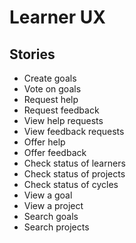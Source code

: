 # Learner UX

## Stories

- Create goals
- Vote on goals
- Request help
- Request feedback
- View help requests
- View feedback requests
- Offer help
- Offer feedback
- Check status of learners
- Check status of projects
- Check status of cycles
- View a goal
- View a project
- Search goals
- Search projects
